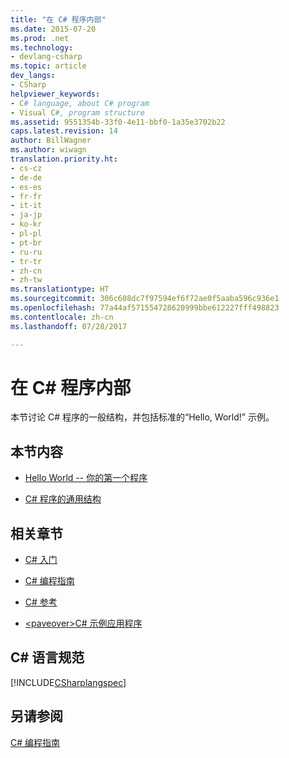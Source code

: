 ```yaml
---
title: "在 C# 程序内部"
ms.date: 2015-07-20
ms.prod: .net
ms.technology:
- devlang-csharp
ms.topic: article
dev_langs:
- CSharp
helpviewer_keywords:
- C# language, about C# program
- Visual C#, program structure
ms.assetid: 9551354b-33f0-4e11-bbf0-1a35e3702b22
caps.latest.revision: 14
author: BillWagner
ms.author: wiwagn
translation.priority.ht:
- cs-cz
- de-de
- es-es
- fr-fr
- it-it
- ja-jp
- ko-kr
- pl-pl
- pt-br
- ru-ru
- tr-tr
- zh-cn
- zh-tw
ms.translationtype: HT
ms.sourcegitcommit: 306c608dc7f97594ef6f72ae0f5aaba596c936e1
ms.openlocfilehash: 77a44af571554728620999bbe612227fff498823
ms.contentlocale: zh-cn
ms.lasthandoff: 07/28/2017

---
```

# <a name="inside-a-c-program"></a>在 C# 程序内部
本节讨论 C# 程序的一般结构，并包括标准的“Hello, World!” 示例。  
  
## <a name="in-this-section"></a>本节内容  
  
-   [Hello World -- 你的第一个程序](../../../csharp/programming-guide/inside-a-program/hello-world-your-first-program.md)  
  
-   [C# 程序的通用结构](../../../csharp/programming-guide/inside-a-program/general-structure-of-a-csharp-program.md)  
  
## <a name="related-sections"></a>相关章节  
  
-   [C# 入门](../../../csharp/getting-started/getting-started-with-csharp.md)  
  
-   [C# 编程指南](../../../csharp/programming-guide/index.md)  
  
-   [C# 参考](../../../csharp/language-reference/index.md)  
  
-   [\<paveover>C# 示例应用程序](http://msdn.microsoft.com/en-us/9a9d7aaa-51d3-4224-b564-95409b0f3e15)  
  
## <a name="c-language-specification"></a>C# 语言规范  
 [!INCLUDE[CSharplangspec](~/includes/csharplangspec-md.md)]  
  
## <a name="see-also"></a>另请参阅  
 [C# 编程指南](../../../csharp/programming-guide/index.md)

